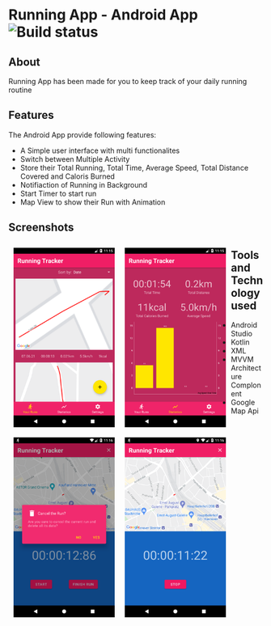 # Running App - Android App ![Build status](https://github.com/wallabag/android-app/workflows/CI/badge.svg?branch=master)
## About
Running App has been made for you to keep track of your daily running routine
## Features
The Android App provide following features:
- A Simple user interface with multi functionalites
- Switch between Multiple Activity
- Store their Total Running, Total Time, Average Speed, Total Distance Covered and Caloris Burned
- Notifiaction of Running in Background
- Start Timer to start run
- Map View to show their Run with Animation
## Screenshots
[<img src="https://github.com/munna00mkv/Running-App/blob/master/project%20ss/Screenshot_1626759947.png" align="left"
width="200"
    hspace="10" vspace="10">](https://github.com/munna00mkv/Running-App/blob/master/project%20ss/Screenshot_1626759947.png)
[<img src="https://github.com/munna00mkv/Running-App/blob/master/project%20ss/Screenshot_1626759956.png" align="left"
width="200"
    hspace="10" vspace="10">](https://github.com/munna00mkv/Running-App/blob/master/project%20ss/Screenshot_1626759956.png)
[<img src="https://github.com/munna00mkv/Running-App/blob/master/project%20ss/Screenshot_1626759992.png" align="left"
width="200"
    hspace="10" vspace="10">](https://github.com/munna00mkv/Running-App/blob/master/project%20ss/Screenshot_1626759992.png)
[<img src="https://github.com/munna00mkv/Running-App/blob/master/project%20ss/Screenshot_1626759986.png" align="left"
width="200"
    hspace="10" vspace="10">](https://github.com/munna00mkv/Running-App/blob/master/project%20ss/Screenshot_1626759986.png)

## Tools and Technology used
- Android Studio
- Kotlin
- XML
- MVVM Architecture Complonent
- Google Map Api
    
